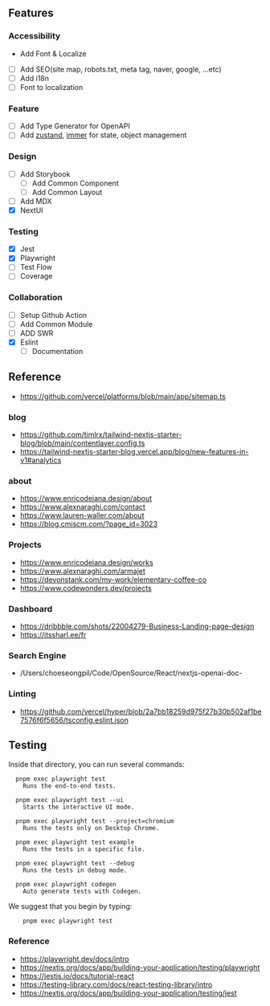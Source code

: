## Features
### Accessibility
- Add Font & Localize
- [ ] Add SEO(site map, robots.txt, meta tag, naver, google, ...etc)
- [ ] Add i18n
- [ ] Font to localization

### Feature
- [ ] Add Type Generator for OpenAPI
- [ ] Add [zustand](https://docs.pmnd.rs/zustand/getting-started/introduction), [immer](https://github.com/immerjs/immer) for state, object management

### Design
- [ ] Add Storybook
  - [ ] Add Common Component
  - [ ] Add Common Layout
- [ ] Add MDX
- [x] NextUI

### Testing
- [x] Jest
- [x] Playwright
- [ ] Test Flow
- [ ] Coverage

### Collaboration
- [ ] Setup Github Action
- [ ] Add Common Module
- [ ] ADD SWR
- [x] Eslint
  - [ ] Documentation

## Reference
- https://github.com/vercel/platforms/blob/main/app/sitemap.ts

### blog
- https://github.com/timlrx/tailwind-nextjs-starter-blog/blob/main/contentlayer.config.ts
- https://tailwind-nextjs-starter-blog.vercel.app/blog/new-features-in-v1#analytics

### about
- https://www.enricodeiana.design/about
- https://www.alexnaraghi.com/contact
- https://www.lauren-waller.com/about
- https://blog.cmiscm.com/?page_id=3023


### Projects
- https://www.enricodeiana.design/works
- https://www.alexnaraghi.com/armajet
- https://devonstank.com/my-work/elementary-coffee-co
- https://www.codewonders.dev/projects

### Dashboard
- https://dribbble.com/shots/22004279-Business-Landing-page-design
- https://itssharl.ee/fr


### Search Engine
- /Users/choeseongpil/Code/OpenSource/React/nextjs-openai-doc-
### Linting
- https://github.com/vercel/hyper/blob/2a7bb18259d975f27b30b502af1be7576f6f5656/tsconfig.eslint.json


## Testing
Inside that directory, you can run several commands:
```
  pnpm exec playwright test
    Runs the end-to-end tests.

  pnpm exec playwright test --ui
    Starts the interactive UI mode.

  pnpm exec playwright test --project=chromium
    Runs the tests only on Desktop Chrome.

  pnpm exec playwright test example
    Runs the tests in a specific file.

  pnpm exec playwright test --debug
    Runs the tests in debug mode.

  pnpm exec playwright codegen
    Auto generate tests with Codegen.
```
We suggest that you begin by typing:
```
    pnpm exec playwright test
```
### Reference
- https://playwright.dev/docs/intro
- https://nextjs.org/docs/app/building-your-application/testing/playwright
- https://jestjs.io/docs/tutorial-react
- https://testing-library.com/docs/react-testing-library/intro
- https://nextjs.org/docs/app/building-your-application/testing/jest